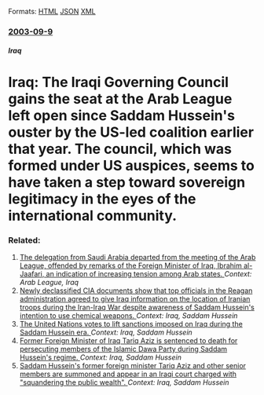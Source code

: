 
Formats: [HTML](/news/2003/09/9/iraq-the-iraqi-governing-council-gains-the-seat-at-the-arab-league-left-open-since-saddam-hussein-s-ouster-by-the-us-led-coalition-earlier.html)  [JSON](/news/2003/09/9/iraq-the-iraqi-governing-council-gains-the-seat-at-the-arab-league-left-open-since-saddam-hussein-s-ouster-by-the-us-led-coalition-earlier.json)  [XML](/news/2003/09/9/iraq-the-iraqi-governing-council-gains-the-seat-at-the-arab-league-left-open-since-saddam-hussein-s-ouster-by-the-us-led-coalition-earlier.xml)  

### [2003-09-9](/news/2003/09/9/index.md)

##### Iraq
#  Iraq: The Iraqi Governing Council gains the seat at the Arab League left open since Saddam Hussein's ouster by the US-led coalition earlier that year. The council, which was formed under US auspices, seems to have taken a step toward sovereign legitimacy in the eyes of the international community.




### Related:

1. [The delegation from Saudi Arabia departed from the meeting of the Arab League, offended by remarks of the Foreign Minister of Iraq, Ibrahim al-Jaafari, an indication of increasing tension among Arab states. ](/news/2016/03/11/the-delegation-from-saudi-arabia-departed-from-the-meeting-of-the-arab-league-offended-by-remarks-of-the-foreign-minister-of-iraq-ibrahim.md) _Context: Arab League, Iraq_
2. [Newly declassified CIA documents show that top officials in the Reagan administration agreed to give Iraq information on the location of Iranian troops during the Iran-Iraq War despite awareness of Saddam Hussein's intention to use chemical weapons. ](/news/2013/08/26/newly-declassified-cia-documents-show-that-top-officials-in-the-reagan-administration-agreed-to-give-iraq-information-on-the-location-of-ira.md) _Context: Iraq, Saddam Hussein_
3. [The United Nations votes to lift sanctions imposed on Iraq during the Saddam Hussein era. ](/news/2010/12/15/the-united-nations-votes-to-lift-sanctions-imposed-on-iraq-during-the-saddam-hussein-era.md) _Context: Iraq, Saddam Hussein_
4. [Former Foreign Minister of Iraq Tariq Aziz is sentenced to death for persecuting members of the Islamic Dawa Party during Saddam Hussein's regime. ](/news/2010/10/26/former-foreign-minister-of-iraq-tariq-aziz-is-sentenced-to-death-for-persecuting-members-of-the-islamic-dawa-party-during-saddam-hussein-s-r.md) _Context: Iraq, Saddam Hussein_
5. [Saddam Hussein's former foreign minister Tariq Aziz and other senior members are summoned and appear in an Iraqi court charged with "squandering the public wealth". ](/news/2010/07/18/saddam-hussein-s-former-foreign-minister-tariq-aziz-and-other-senior-members-are-summoned-and-appear-in-an-iraqi-court-charged-with-squande.md) _Context: Iraq, Saddam Hussein_
